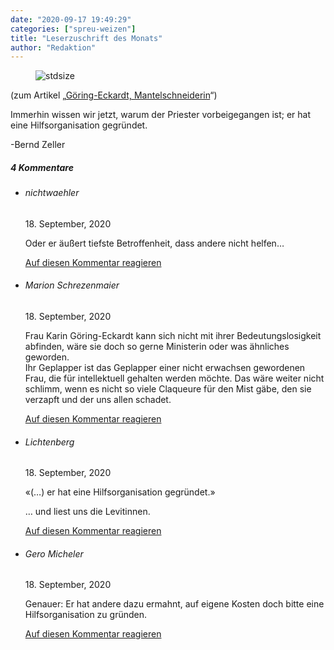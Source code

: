 ```yaml
---
date: "2020-09-17 19:49:29"
categories: ["spreu-weizen"]
title: "Leserzuschrift des Monats"
author: "Redaktion"
---
```



<figure>
<img src="https://www.publicomag.com/wp-content/uploads/2020/09/st-martin-tours.jpg" alt=stdsize>
</figure>



(zum Artikel „<a href="https://www.publicomag.com/2020/09/goering-eckardt-mantelschneiderin/">Göring-Eckardt, Mantelschneiderin</a>“)


Immerhin wissen wir jetzt, warum der Priester vorbeigegangen ist; er hat eine Hilfsorganisation gegründet.

-Bernd Zeller

<!--more-->
<h5 class="comments-h">
4 Kommentare </h5>
<ul class="commentlist">
<li class="comment even thread-even depth-1 clearfix" id="li-comment-79238">
<h6 class="author">nichtwaehler</h6> <span class="date">18. September, 2020</span>



Oder er äußert tiefste Betroffenheit, dass andere nicht helfen&#8230;

<a rel="nofollow" class="comment-reply-link" href="#comment-79238" data-commentid="79238" data-postid="11909" data-belowelement="comment-79238" data-respondelement="respond" data-replyto="Antworte auf nichtwaehler" aria-label="Antworte auf nichtwaehler">Auf diesen Kommentar reagieren</a> 


</li>
<li class="comment odd alt thread-odd thread-alt depth-1 clearfix" id="li-comment-79258">
<h6 class="author">Marion Schrezenmaier</h6> <span class="date">18. September, 2020</span>



Frau Karin Göring-Eckardt kann sich nicht mit ihrer Bedeutungslosigkeit abfinden, wäre sie doch so gerne Ministerin oder was ähnliches geworden.<br>
Ihr Geplapper ist das Geplapper einer nicht erwachsen gewordenen Frau, die für intellektuell gehalten werden möchte. Das wäre weiter nicht schlimm, wenn es nicht so viele Claqueure für den Mist gäbe, den sie verzapft und der uns allen schadet.

<a rel="nofollow" class="comment-reply-link" href="#comment-79258" data-commentid="79258" data-postid="11909" data-belowelement="comment-79258" data-respondelement="respond" data-replyto="Antworte auf Marion Schrezenmaier" aria-label="Antworte auf Marion Schrezenmaier">Auf diesen Kommentar reagieren</a> 


</li>
<li class="comment even thread-even depth-1 clearfix" id="li-comment-79263">
<h6 class="author">Lichtenberg</h6> <span class="date">18. September, 2020</span>



«(…) er hat eine Hilfsorganisation gegründet.»

… und liest uns die Levitinnen.

<a rel="nofollow" class="comment-reply-link" href="#comment-79263" data-commentid="79263" data-postid="11909" data-belowelement="comment-79263" data-respondelement="respond" data-replyto="Antworte auf Lichtenberg" aria-label="Antworte auf Lichtenberg">Auf diesen Kommentar reagieren</a> 


</li>
<li class="comment odd alt thread-odd thread-alt depth-1 clearfix" id="li-comment-79265">
<h6 class="author">Gero Micheler</h6> <span class="date">18. September, 2020</span>



Genauer: Er hat andere dazu ermahnt, auf eigene Kosten doch bitte eine Hilfsorganisation zu gründen.

<a rel="nofollow" class="comment-reply-link" href="#comment-79265" data-commentid="79265" data-postid="11909" data-belowelement="comment-79265" data-respondelement="respond" data-replyto="Antworte auf Gero Micheler" aria-label="Antworte auf Gero Micheler">Auf diesen Kommentar reagieren</a> 


</li>
</ul>

